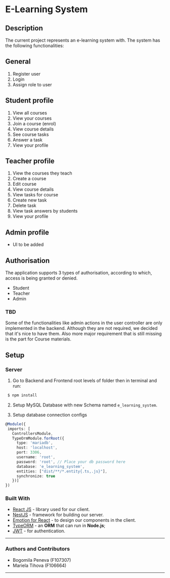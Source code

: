 # E-Learning System


## Description

The current project represents an e-learning system with. The system has the following functionalities:

## General
1. Register user
2. Login
3. Assign role to user

## Student profile 
1. View all courses
2. View your courses
3. Join a course (enrol)
4. View course details
5. See course tasks
6. Answer a task
7. View your profile


## Teacher profile
1. View the courses they teach
2. Create a course
3. Edit course 
4. View course details
5. View tasks for course
6. Create new task
7. Delete task
8. View task answers by students
9. View your profile

## Admin profile
- UI to be added


## Authorisation
The application supports 3 types of authorisation, according to which, access is being granted or denied.
- Student
- Teacher
- Admin


### TBD
Some of the functionalities like admin actions in the user controller are only implemented in the backend. Although they are not required, we decided that it's nice to have them. Also more major requirement that is still missing is the part for Course materials.
##  Setup

### Server

1. Go to Backend and Frontend root levels of folder then in terminal and run:

 ```sh
  $ npm install
  ```

2. Setup MySQL Database with new Schema named `e_learning_system`.

3. Setup database connection configs


 ``` typescript
@Module({
  imports: [
    ControllersModule,
    TypeOrmModule.forRoot({
      type: 'mariadb',
      host: 'localhost',
      port: 3306,
      username: 'root',
      password: 'root', // Place your db password here
      database: 'e_learning_system',
      entities: ["dist/**/*.entity{.ts,.js}"],
      synchronize: true
    })]
})
  ```

  ### Built With

 - [React JS](https://reactjs.org/) - library used for our client.
 - [NestJS](https://nestjs.com/) - framework for building our server.
 - [Emotion for React](https://emotion.sh/docs/@emotion/react) - to design our components in the client.
 - [TypeORM](http://typeorm.io/#/) - an **ORM** that can run in **Node.js**;
 - [JWT](https://jwt.io/) - for authentication.

---

### Authors and Contributors
- Bogomila Peneva (F107307)
- Mariela Tihova (F106664)
---












